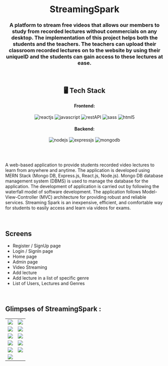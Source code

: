 <h1 align="center">StreamingSpark</h1>

<h3 align="center">A platform to stream free videos that allows our members to study from recorded lectures without commercials on any desktop. The implementation of this project helps both the students and the teachers. The teachers can upload their classroom recorded lectures on to the website by using their uniqueID and the students can gain access to these lectures at ease.</h3>

<br />

<h2 align="center">🖥️ Tech Stack</h2>

<h4 align="center">Frontend:</h4>

<p align="center">
  <img src="https://img.shields.io/badge/React-20232A?style=for-the-badge&logo=react&logoColor=61DAFB" alt="reactjs" />
  <img src="https://img.shields.io/badge/JavaScript-323330?style=for-the-badge&logo=javascript&logoColor=F7DF1E" alt="javascript" />
  <img src="https://img.shields.io/badge/Rest_API-02303A?style=for-the-badge&logo=react-router&logoColor=white" alt="restAPI" />
  <img src="https://img.shields.io/badge/Sass-CC6699?style=for-the-badge&logo=sass&logoColor=white" alt="sass" />
  <img src="https://img.shields.io/badge/HTML5-E34F26?style=for-the-badge&logo=html5&logoColor=white" alt="html5" />
</p>

<h4 align="center">Backend:</h4>

<p align="center">
  <img src="https://img.shields.io/badge/Node.js-339933?style=for-the-badge&logo=nodedotjs&logoColor=white" alt="nodejs">
  <img src="https://img.shields.io/badge/Express.js-000000?style=for-the-badge&logo=express&logoColor=white" alt="expressjs" />
  <img src="https://img.shields.io/badge/MongoDB-4EA94B?style=for-the-badge&logo=mongodb&logoColor=white" alt="mongodb" />

</p>

<br />
<br />

A web-based application to provide students recorded video lectures to learn from anywhere and anytime. The application is developed using MERN Stack (Mongo DB, Express.js, React.js, Node.js). Mongo DB database management system (DBMS) is used to manage the database for the application. The development of application is carried out by following the waterfall model of software development. The application follows Model-View-Controller (MVC) architecture for providing robust and reliable services. Streaming Spark is an inexpensive, efficient, and comfortable way for students to easily access and learn via videos for exams.

<br />

## Screens

- Register / SignUp page
- Login / SignIn page
- Home page
- Admin page
- Video Streaming
- Add lecture 
- Add lecture in a list of specific genre
- List of Users, Lectures and Genres

<br />

## Glimpses of StreamingSpark :

<table>
  <tr>
    <td><img src="https://i.ibb.co/L6vJnnS/Picture1.png"/></td>
    <td><img src="https://i.ibb.co/M6Vf1mZ/Picture2.png"/></td>
  </tr>
  <tr>
    <td><img src="https://i.ibb.co/L6VJcBD/Picture3.png"/></td>
    <td><img src="https://i.ibb.co/Cw8ccfp/Picture4.png"/></td>
  </tr>
  <tr>
    <td><img src="https://i.ibb.co/tsYj6qd/Picture5.png"/></td>
    <td><img src="https://i.ibb.co/mTQWm7k/Picture6.png"/></td>
  </tr>
  <tr>
    <td><img src="https://i.ibb.co/Q93jNMn/Picture7.png"/></td>
    <td><img src="https://i.ibb.co/P4sNfQh/Picture8.png"/></td>
  </tr>
  <tr>
    <td><img src="https://i.ibb.co/zm40nhT/Picture9.png"/></td>
    <td><img src="https://i.ibb.co/HG82gm2/Picture10.png"/></td>
  </tr>
  <tr>
    <td><img src="https://i.ibb.co/dW7kbkV/Picture11.png"/></td>
    <td></td>
  </tr>
</table>

<br />

<br />
